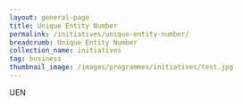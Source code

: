 ```yaml
---
layout: general-page
title: Unique Entity Number
permalink: /initiatives/unique-entity-number/
breadcrumb: Unique Entity Number
collection_name: initiatives
tag: business
thumbnail_image: /images/programmes/initiatives/test.jpg
---
```


UEN